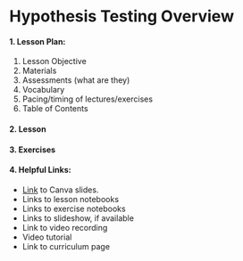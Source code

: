 # Hypothesis Testing Overview

#### 1. Lesson Plan:
1. Lesson Objective
2. Materials
3. Assessments (what are they)
4. Vocabulary
5. Pacing/timing of lectures/exercises
6. Table of Contents

#### 2. Lesson
#### 3. Exercises

#### 4. Helpful Links:
- [Link](https://www.canva.com/design/DAFlo8yNe8k/d5blfxFw8GAgXDiqd7xE5w/edit?utm_content=DAFlo8yNe8k&utm_campaign=designshare&utm_medium=link2&utm_source=sharebutton) to Canva slides.
- Links to lesson notebooks
- Links to exercise notebooks
- Links to slideshow, if available
- Link to video recording 
- Video tutorial 
- Link to curriculum page